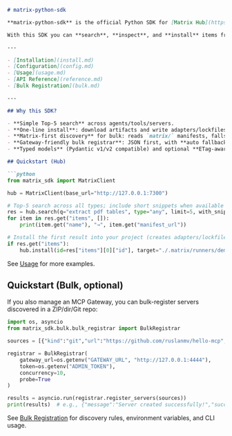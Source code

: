```markdown
# matrix-python-sdk

**matrix-python-sdk** is the official Python SDK for [Matrix Hub](https://github.com/agent-matrix/matrix-hub) — a catalog and installer for agents, tools, and MCP servers.

With this SDK you can **search**, **inspect**, and **install** items from a Matrix Hub, and (optionally) **bulk-register** MCP servers with a Gateway.

---

- [Installation](install.md)
- [Configuration](config.md)
- [Usage](usage.md)
- [API Reference](reference.md)
- [Bulk Registration](bulk.md)

---

## Why this SDK?

- **Simple Top-5 search** across agents/tools/servers.
- **One-line install**: download artifacts and write adapters/lockfiles via the Hub.
- **Matrix-first discovery** for bulk: reads `matrix/` manifests, falls back to `pyproject.toml`.
- **Gateway-friendly bulk registrar**: JSON first, with **auto fallback to form** and safe **name sanitization**.
- **Typed models** (Pydantic v1/v2 compatible) and optional **ETag-aware caching**.

## Quickstart (Hub)

```python
from matrix_sdk import MatrixClient

hub = MatrixClient(base_url="http://127.0.0.1:7300")

# Top-5 search across all types; include short snippets when available
res = hub.search(q="extract pdf tables", type="any", limit=5, with_snippets=True)
for item in res.get("items", []):
    print(item.get("name"), "→", item.get("manifest_url"))

# Install the first result into your project (creates adapters/lockfile when applicable)
if res.get("items"):
    hub.install(id=res["items"][0]["id"], target="./.matrix/runners/demo")
```

See [Usage](usage.md) for more examples.

## Quickstart (Bulk, optional)

If you also manage an MCP Gateway, you can bulk-register servers discovered in a ZIP/dir/Git repo:

```python
import os, asyncio
from matrix_sdk.bulk.bulk_registrar import BulkRegistrar

sources = [{"kind":"git","url":"https://github.com/ruslanmv/hello-mcp","ref":"main","probe":True}]

registrar = BulkRegistrar(
    gateway_url=os.getenv("GATEWAY_URL", "http://127.0.0.1:4444"),
    token=os.getenv("ADMIN_TOKEN"),
    concurrency=10,
    probe=True
)

results = asyncio.run(registrar.register_servers(sources))
print(results)  # e.g., {"message":"Server created successfully!","success":true}
```

See [Bulk Registration](bulk.md) for discovery rules, environment variables, and CLI usage.

